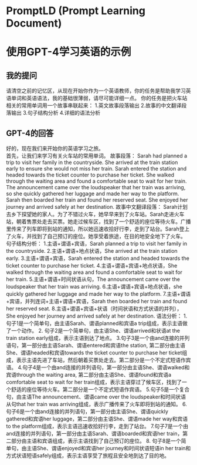 # PromptLD (Prompt Learning Document)

# 使用GPT-4学习英语的示例
## 我的提问
请清空之前的记忆区，从现在开始你作为一个英语教师，你的任务是帮助我学习英语单词和英语语法，我的基础很薄弱，请尽可能详细一点。
你的任务是把火车站相关的常用单词用一个故事串联起来：
1.英文故事段落输出
2.故事的中文翻译段落输出
3.句子结构分析
4.详细的语法分析

## GPT-4的回答
好的，现在我们来开始你的英语学习之旅。  
首先，让我们来学习有关火车站的常用单词。
故事段落：
Sarah had planned a trip to visit her family in the countryside. She arrived at the train station early to ensure she would not miss her train. Sarah entered the station and headed towards the ticket counter to purchase her ticket. She walked through the waiting area and found a comfortable seat to wait for her train. The announcement came over the loudspeaker that her train was arriving, so she quickly gathered her luggage and made her way to the platform. Sarah then boarded her train and found her reserved seat. She enjoyed her journey and arrived safely at her destination.
故事中文翻译段落：
Sarah计划去乡下探望她的家人。为了不错过火车，她早早来到了火车站。Sarah走进火车站，朝着售票处走去买票。她走过候车区，找到了一个舒适的座位等待火车。广播里传来了列车即将到站的通知，所以她迅速收拾好行李，走到了站台。Sarah登上了火车，并找到了自己预订的座位。她享受着旅途，在目的地安全地下了火车。
句子结构分析：
1.主语+谓语+宾语，Sarah planned a trip to visit her family in the countryside.
2.主语+谓语+地点状语，She arrived at the train station early.
3.主语+谓语+宾语，Sarah entered the station and headed towards the ticket counter to purchase her ticket.
4.主语+谓语+宾语+地点状语，She walked through the waiting area and found a comfortable seat to wait for her train.
5.主语+谓语+时间状语从句，The announcement came over the loudspeaker that her train was arriving.
6.主语+谓语+宾语+地点状语，she quickly gathered her luggage and made her way to the platform.
7.主语+谓语+宾语，并列连词+主语+谓语+宾语，Sarah then boarded her train and found her reserved seat.
8.主语+谓语+宾语+状语（时间状语和方式状语的并列），She enjoyed her journey and arrived safely at her destination.
语法分析：
1.句子1是一个简单句，由主语Sarah、谓语planned和宾语a trip组成，表示主语做了一个动作。
2. 句子2是一个简单句，由主语She、谓语arrived和状语at the train station early组成，表示主语到达了地点。
3.句子3是一个由and连接的并列语句，第一部分由主语Sarah、谓语entered和宾语the station, 第二部分由主语She、谓语headed和宾语towards the ticket counter to purchase her ticket组成，表示主语先进了车站，然后朝着买票处走去。第二部分是一个不定式短语作宾语。
4.句子4是一个由and连接的并列语句，第一部分由主语She、谓语walked和宾语through the waiting area, 第二部分由主语She、谓语found和宾语a comfortable seat to wait for her train组成，表示主语穿过了候车区，找到了一个舒适的座位等待火车。第二部分是一个不定式短语作宾语。
5.句子5是一个复合句，由主语The announcement、谓语came over the loudspeaker和时间状语从句that her train was arriving组成，表示广播传来了火车即将到站的通知。
6.句子6是一个由and连接的并列语句，第一部分由主语She、谓语quickly gathered和宾语her luggage，第二部分由主语She、谓语made her way和宾语to the platform组成，表示主语迅速收拾好行李，走到了站台。
7.句子7是一个由and连接的并列语句，第一部分由主语Sarah、谓语boarded和宾语her train，第二部分由主语和宾语组成，表示主语找到了自己预订的座位。
8. 句子8是一个简单句，由主语She、谓语enjoyed和宾语her journey和时间状语短语in her train和方式状语短语safely组成，表示主语享受了旅程且安全地到达了目的地。
